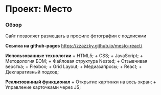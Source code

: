 # Проект: Место

### Обзор

Cайт позволяет размещать в профиле фотографии с подписями

**Ссылка на github-pages**
https://zzazzky.github.io/mesto-react/

**Использованные технологии** + HTML5; + CSS; + JavaScript; + Методология БЭМ; + Файловая структура Nested; + Отзывчивая верстка; + Flexbox; + Grid Layout; + Медиазапросы; + React; + Декларативный подход;

**Реализованный функционал** + Открытие картинки на весь экран; + Управление карточками через JS;
